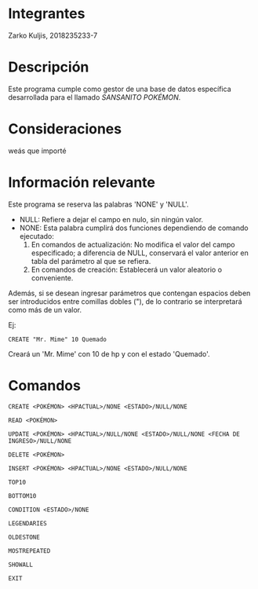 # Integrantes
Zarko Kuljis, 2018235233-7
# Descripción
Este programa cumple como gestor de una base de datos específica desarrollada para el llamado *SANSANITO POKÉMON*.
# Consideraciones
weás que importé
# Información relevante
Este programa se reserva las palabras 'NONE' y 'NULL'.
* NULL: Refiere a dejar el campo en nulo, sin ningún valor.
* NONE: Esta palabra cumplirá dos funciones dependiendo de comando ejecutado:
    1. En comandos de actualización: No modifica el valor del campo especificado; a diferencia de NULL, conservará el valor anterior en tabla del parámetro al que se refiera.
    2. En comandos de creación: Establecerá un valor aleatorio o conveniente.

Además, si se desean ingresar parámetros que contengan espacios deben ser introducidos entre comillas dobles ("), de lo contrario se interpretará como más de un valor.

Ej:

`CREATE "Mr. Mime" 10 Quemado`

Creará un 'Mr. Mime' con 10 de hp y con el estado 'Quemado'.
# Comandos
`CREATE <POKÉMON> <HPACTUAL>/NONE <ESTADO>/NULL/NONE`

`READ <POKÉMON>`

`UPDATE <POKÉMON> <HPACTUAL>/NULL/NONE <ESTADO>/NULL/NONE <FECHA DE INGRESO>/NULL/NONE`

`DELETE <POKÉMON>`

`INSERT <POKÉMON> <HPACTUAL>/NONE <ESTADO>/NULL/NONE`

`TOP10`

`BOTTOM10`

`CONDITION <ESTADO>/NONE`

`LEGENDARIES`

`OLDESTONE`

`MOSTREPEATED`

`SHOWALL`

`EXIT`